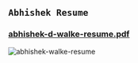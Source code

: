 ## `Abhishek Resume`
### [abhishek-d-walke-resume.pdf](https://github.com/abhishek-0713/Resume/files/11737026/abhishek-d-walke-resume.pdf)

![abhishek-walke-resume](https://github.com/abhishek-0713/Resume/assets/105943862/8004201e-0077-4521-90e4-d86afb5ea43e)
